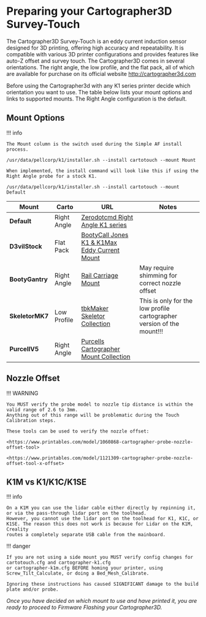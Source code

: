 # Preparing your Cartographer3D Survey-Touch

The Cartographer3D Survey-Touch is an eddy current induction sensor designed for 3D printing, offering high accuracy and repeatability. It is compatible with various 3D printer configurations and provides features like auto-Z offset and survey touch. The Cartographer3D comes in several orientations. The right angle, the low profile, and the flat pack, all of which are available for purchase on its official website <http://cartographer3d.com>

Before using the Cartographer3d with any K1 series printer decide which orientation you want to use. The table below lists your mount options and links to supported mounts. The Right Angle configuration is the default.

## Mount Options

!!! info

    The Mount column is the switch used during the Simple AF install process.
    
    /usr/data/pellcorp/k1/installer.sh --install cartotouch --mount Mount 
    
    When implemented, the install command will look like this if using the Right Angle probe for a stock K1.  
    
    /usr/data/pellcorp/k1/installer.sh --install cartotouch --mount Default

| Mount           |Carto| URL                                                                                                                  |Notes|
|-----------------|-----------|----------------------------------------------------------------------------------------------------------------------|----------|
| **Default**     |Right Angle| [Zerodotcmd Right Angle K1 series](<https://www.printables.com/model/1037606-cartographer-3d-right-angle-k1-series-mount>)           ||
| **D3vilStock**  |Flat Pack  | [BootyCall Jones K1 & K1Max Eddy Current Mount](<https://www.printables.com/model/684338-k1-k1max-eddy-current-mount-cartographer>)  ||
| **BootyGantry** |Right Angle| [Rail Carriage Mount](<https://github.com/tlace17/K1-Linear-Rail-Gantry/blob/main/STLs/Probe%20Mounts/Rail%20Carriage%20Carto%20Mount.stl>) |May require shimming for correct nozzle offset|
| **SkeletorMK7** |Low Profile| [tbkMaker Skeletor Collection](<https://www.printables.com/model/833769-the-skeletor-collection-a-creality-k1k1-maxk1c-coo>)                |This is only for the low profile cartographer version of the mount!!!|
| **PurcellV5**   |Right Angle| [Purcells Cartographer Mount Collection](<https://www.printables.com/model/1071493-cartographer-probe-side-mount-options-for-creality>)     ||

## Nozzle Offset

!!! WARNING

    You MUST verify the probe model to nozzle tip distance is within the valid range of 2.6 to 3mm.  
    Anything out of this range will be problematic during the Touch Calibration steps. 
    
    These tools can be used to verify the nozzle offset:

    <https://www.printables.com/model/1060868-cartographer-probe-nozzle-offset-tool>

    <https://www.printables.com/model/1121309-cartographer-probe-nozzle-offset-tool-x-offset>

## K1M vs K1/K1C/K1SE

!!! info

    On a K1M you can use the lidar cable either directly by repinning it, or via the pass-through lidar port on the toolhead.  
    However, you cannot use the lidar port on the toolhead for K1, K1C, or K1SE. The reason this does not work is because for Lidar on the K1M, Creality 
    routes a completely separate USB cable from the mainboard. 

!!! danger

    If you are not using a side mount you MUST verify config changes for cartotouch.cfg and cartographer-k1.cfg 
    or cartographer-k1m.cfg BEFORE homing your printer, using Screw_Tilt_Calculate, or doing a Bed_Mesh_Calibrate.  

    Ignoring these instructions has caused SIGNIFICANT damage to the build plate and/or probe.

*Once you have decided on which mount to use and have printed it, you are ready to proceed to  Firmware Flashing your Cartographer3D.*
